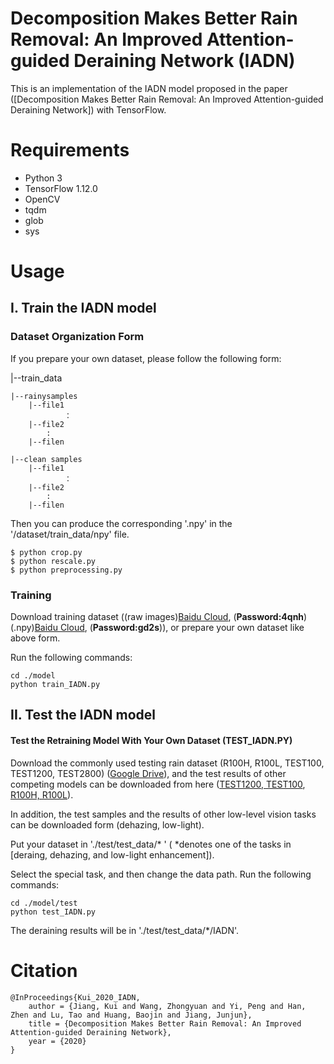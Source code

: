 # Decomposition Makes Better Rain Removal: An Improved Attention-guided Deraining Network (IADN)

This is an implementation of the IADN model proposed in the paper
([Decomposition Makes Better Rain Removal: An Improved Attention-guided Deraining Network])
with TensorFlow.

# Requirements

- Python 3
- TensorFlow 1.12.0
- OpenCV
- tqdm
- glob
- sys

# Usage

## I. Train the IADN model

### Dataset Organization Form

If you prepare your own dataset, please follow the following form:

|--train_data  

    |--rainysamples  
        |--file1
                ：  
        |--file2
            :
        |--filen
        
    |--clean samples
        |--file1
                ：  
        |--file2
            :
        |--filen
Then you can produce the corresponding '.npy' in the '/dataset/train_data/npy' file.
```
$ python crop.py
$ python rescale.py
$ python preprocessing.py
```

### Training
Download training dataset ((raw images)[Baidu Cloud](https://pan.baidu.com/s/1usedYAf3gYOgAJJUDlrwWg), (**Password:4qnh**) (.npy)[Baidu Cloud](https://pan.baidu.com/s/1hOmO-xrZ2I6sI4lXiqhStA), (**Password:gd2s**)), or prepare your own dataset like above form.

Run the following commands:
```
cd ./model
python train_IADN.py 
```

## II. Test the IADN model 

####  Test the Retraining Model With Your Own Dataset (TEST_IADN.PY)
Download the commonly used testing rain dataset (R100H, R100L, TEST100, TEST1200, TEST2800) ([Google Drive](https://drive.google.com/file/d/1H6kigSTD0mucIoXOhpXZn3UqYytpS4TX/view?usp=sharing)), and the test results of other competing models can be downloaded from here ([TEST1200, TEST100](https://drive.google.com/file/d/11nKUDRWJuapT8rogr6FARCMJF3rJoJtE/view?usp=sharing), [R100H, R100L](https://drive.google.com/file/d/1An5OChbJZnkhlbwGIDQ7wDh-xpkbELp9/view?usp=sharing)).

In addition, the test samples and the results of other low-level vision tasks can be downloaded form (dehazing, low-light). 

Put your dataset in './test/test_data/* ' ( *denotes one of the tasks in [deraing, dehazing, and low-light enhancement]).

Select the special task, and then change the data path. Run the following commands:
```
cd ./model/test
python test_IADN.py
```
The deraining results will be in './test/test_data/*/IADN'.



# Citation
```
@InProceedings{Kui_2020_IADN,
	author = {Jiang, Kui and Wang, Zhongyuan and Yi, Peng and Han, Zhen and Lu, Tao and Huang, Baojin and Jiang, Junjun},
	title = {Decomposition Makes Better Rain Removal: An Improved Attention-guided Deraining Network},
	year = {2020}
}
```
